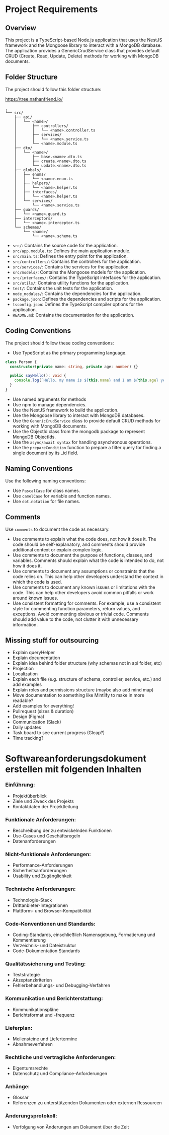 # Project Requirements

## Overview

This project is a TypeScript-based Node.js application that uses the NestJS framework and the Mongoose library to interact with a MongoDB database. The application provides a GenericCrudService class that provides default CRUD (Create, Read, Update, Delete) methods for working with MongoDB documents.

## Folder Structure

The project should follow this folder structure:

https://tree.nathanfriend.io/

```plaintext
.
└── src/
    ├── api/
    │   └── <name>/
    │       ├── controllers/
    │       │   └── <name>.controller.ts
    │       ├── services/
    │       │   └── <name>.service.ts
    │       └── <name>.module.ts
    ├── dto/
    │   └── <name>/
    │       ├── base.<name>.dto.ts
    │       ├── create.<name>.dto.ts
    │       └── update.<name>.dto.ts
    ├── globals/
    │   ├── enums/
    │   │   └── <name>.enum.ts
    │   ├── helpers/
    │   │   └── <name>.helper.ts
    │   ├── interfaces/
    │   │   └── <name>.helper.ts
    │   └── services/
    │       └── <name>.service.ts
    ├── guards/
    │   └── <name>.guard.ts
    ├── interceptors/
    │   └── <name>.interceptor.ts
    └── schemas/
        └── <name>/
            └── <name>.schema.ts
```

- `src/`: Contains the source code for the application.
- `src/app.module.ts`: Defines the main application module.
- `src/main.ts`: Defines the entry point for the application.
- `src/controllers/`: Contains the controllers for the application.
- `src/services/`: Contains the services for the application.
- `src/models/`: Contains the Mongoose models for the application.
- `src/interfaces/`: Contains the TypeScript interfaces for the application.
- `src/utils/`: Contains utility functions for the application.
- `test/`: Contains the unit tests for the application.
- `node_modules/`: Contains the dependencies for the application.
- `package.json`: Defines the dependencies and scripts for the application.
- `tsconfig.json`: Defines the TypeScript compiler options for the application.
- `README.md`: Contains the documentation for the application.

## Coding Conventions

The project should follow these coding conventions:

- Use TypeScript as the primary programming language.
```ts
class Person {
  constructor(private name: string, private age: number) {}

  public sayHello(): void {
    console.log(`Hello, my name is ${this.name} and I am ${this.age} years old.`);
  }
}
```

- Use named arguments for methods
- Use npm to manage dependencies.
- Use the NestJS framework to build the application.
- Use the Mongoose library to interact with MongoDB databases.
- Use the `GenericCrudService` class to provide default CRUD methods for working with MongoDB documents.
- Use the ObjectId class from the mongodb package to represent MongoDB ObjectIds.
- Use the `async/await syntax` for handling asynchronous operations.
- Use the `prepareCondition` function to prepare a filter query for finding a single document by its _id field.

## Naming Conventions
Use the following naming conventions:
- Use `PascalCase` for class names.
- Use `camelCase` for variable and function names.
- Use `dot.notation` for file names.


## Comments
Use `comments` to document the code as necessary.
- Use comments to explain what the code does, not how it does it. The code should be self-explanatory, and comments should provide additional context or explain complex logic.
- Use comments to document the purpose of functions, classes, and variables. Comments should explain what the code is intended to do, not how it does it.
- Use comments to document any assumptions or constraints that the code relies on. This can help other developers understand the context in which the code is used.
- Use comments to document any known issues or limitations with the code. This can help other developers avoid common pitfalls or work around known issues.
- Use consistent formatting for comments. For example, use a consistent style for commenting function parameters, return values, and exceptions.
Avoid commenting obvious or trivial code. Comments should add value to the code, not clutter it with unnecessary information.

## Missing stuff for outsourcing
- Explain queryHelper
- Explain documentation
- Explain idea behind folder structure (why schemas not in api folder, etc)
- Projection
- Localization
- Explain each file (e.g. structure of schema, controller, service, etc.) and add examples
- Explain roles and permissions structure (maybe also add mind map)
- Move documentation to something like Mintlify to make in more readable?
- Add examples for everything!
- Pullrequest (sizes & duration)
- Design (Figma)
- Communication (Slack)
- Daily updates
- Task board to see current progress (Gleap?)
- Time tracking?


# Softwareanforderungsdokument erstellen mit folgenden Inhalten

### Einführung:
- Projektüberblick
- Ziele und Zweck des Projekts
- Kontaktdaten der Projektleitung

### Funktionale Anforderungen:
- Beschreibung der zu entwickelnden Funktionen
- Use-Cases und Geschäftsregeln
- Datenanforderungen

###  Nicht-funktionale Anforderungen:
- Performance-Anforderungen
- Sicherheitsanforderungen
- Usability und Zugänglichkeit

### Technische Anforderungen:
- Technologie-Stack
- Drittanbieter-Integrationen
- Plattform- und Browser-Kompatibilität

### Code-Konventionen und Standards:
- Coding-Standards, einschließlich Namensgebung, Formatierung und Kommentierung
- Verzeichnis- und Dateistruktur
- Code-Dokumentation Standards

### Qualitätssicherung und Testing:
- Teststrategie
- Akzeptanzkriterien
- Fehlerbehandlungs- und Debugging-Verfahren

### Kommunikation und Berichterstattung:
- Kommunikationspläne
- Berichtsformat und -frequenz

### Lieferplan:
- Meilensteine und Liefertermine
- Abnahmeverfahren

### Rechtliche und vertragliche Anforderungen:
- Eigentumsrechte
- Datenschutz und Compliance-Anforderungen

### Anhänge:
- Glossar
- Referenzen zu unterstützenden Dokumenten oder externen Ressourcen

### Änderungsprotokoll:
- Verfolgung von Änderungen am Dokument über die Zeit